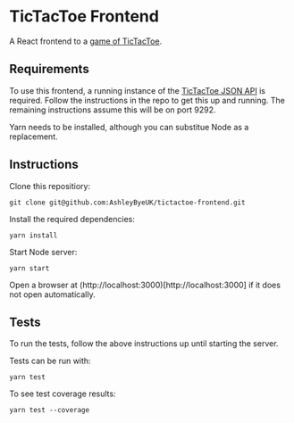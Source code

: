 # TicTacToe Frontend

A React frontend to a [game of TicTacToe](https://github.com/AshleyByeUK/tictactoe-ruby).

## Requirements

To use this frontend, a running instance of the [TicTacToe JSON API](https://github.com/AshleyByeUK/tictactoe-ruby)
is required. Follow the instructions in the repo to get this up and running. The remaining instructions assume
this will be on port 9292.

Yarn needs to be installed, although you can substitue Node as a replacement.

## Instructions

Clone this repositiory:

```
git clone git@github.com:AshleyByeUK/tictactoe-frontend.git
```

Install the required dependencies:

```
yarn install
```

Start Node server:

```
yarn start
```

Open a browser at (http://localhost:3000)[http://localhost:3000] if it does not open automatically.

## Tests

To run the tests, follow the above instructions up until starting the server.

Tests can be run with:

```
yarn test
```

To see test coverage results:

```
yarn test --coverage
```

